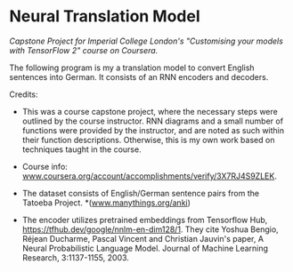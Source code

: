 # Neural Translation Model

*Capstone Project for Imperial College London's "Customising your models with TensorFlow 2" course on Coursera.*

The following program is my a translation model to convert English sentences into German. It consists of an RNN encoders and decoders.

Credits:

- This was a course capstone project, where the necessary steps were outlined by the course instructor. RNN diagrams and a small number of functions were provided by the instructor, and are noted as such within their function descriptions. Otherwise, this is my own work based on techniques taught in the course.

- Course info: www.coursera.org/account/accomplishments/verify/3X7RJ4S9ZLEK.

- The dataset consists of English/German sentence pairs from the Tatoeba Project. *(www.manythings.org/anki)

- The encoder utilizes pretrained embeddings from Tensorflow Hub, https://tfhub.dev/google/nnlm-en-dim128/1. They cite Yoshua Bengio, Réjean Ducharme, Pascal Vincent and Christian Jauvin's paper, A Neural Probabilistic Language Model. Journal of Machine Learning Research, 3:1137-1155, 2003.
